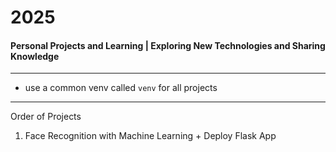 # 2025
#### Personal Projects and Learning | Exploring New Technologies and Sharing Knowledge

---

- use a common venv called `venv` for all projects

--- 

Order of Projects

1. Face Recognition with Machine Learning + Deploy Flask App